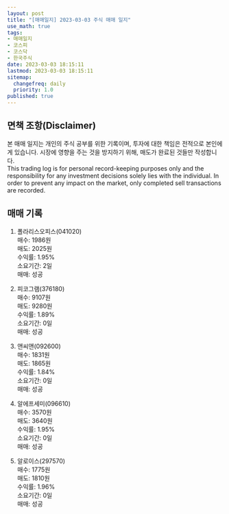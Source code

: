 ```yaml
---
layout: post
title: "[매매일지] 2023-03-03 주식 매매 일지"
use_math: true
tags:
- 매매일지
- 코스피
- 코스닥
- 한국주식
date: 2023-03-03 18:15:11
lastmod: 2023-03-03 18:15:11
sitemap:
  changefreq: daily
  priority: 1.0
published: true
---
```



## 면책 조항(Disclaimer)
본 매매 일지는 개인의 주식 공부를 위한 기록이며, 투자에 대한 책임은 전적으로 본인에게 있습니다. 시장에 영향을 주는 것을 방지하기 위해, 매도가 완료된 것들만 작성합니다. \
This trading log is for personal record-keeping purposes only and the responsibility for any investment decisions solely lies with the individual. In order to prevent any impact on the market, only completed sell transactions are recorded.


## 매매 기록
1. 폴라리스오피스(041020) \
   매수: 1986원 \
   매도: 2025원 \
   수익률: 1.95% \
   소요기간: 2일 \
   매매: 성공 


2. 피코그램(376180) \
   매수: 9107원 \
   매도: 9280원 \
   수익률: 1.89% \
   소요기간: 0일 \
   매매: 성공 


3. 앤씨앤(092600) \
   매수: 1831원 \
   매도: 1865원 \
   수익률: 1.84% \
   소요기간: 0일 \
   매매: 성공 


4. 알에프세미(096610) \
   매수: 3570원 \
   매도: 3640원 \
   수익률: 1.95% \
   소요기간: 0일 \
   매매: 성공 


5. 알로이스(297570) \
   매수: 1775원 \
   매도: 1810원 \
   수익률: 1.96% \
   소요기간: 0일 \
   매매: 성공 


